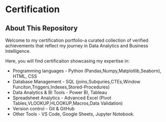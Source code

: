 # Certification
## About This Repository
Welcome to my certification portfolio-a curated collection of verified achievements that reflect my journey in Data Analytics and Business Intelligence.

Here, you will find certificaiton showcasing my expertise in:

- Programming languages - Python (Pandas,Numpy,Matplotlib,Seaborn), HTML, CSS
- Database Management - SQL (joins,Subquries,CTEs,Window Funciton,Triggers,Indexes,Stored-Procedures)
- Data Analytics & BI Tools - Power BI, Tableau
- Spreadsheet Analytics - Advanced Excel (Pivot Tables,VLOOKUP,HLOOKUP,Macros,Data Validation)
- Version control - Git & GitHub
- Other Tools - VS Code, Google Sheets, Jupyter Notebook.

